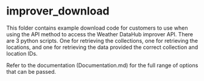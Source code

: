 # improver_download

This folder contains example download code for customers to use when using the API method to access the Weather DataHub improver API.
There are 3 python scripts. One for retrieving the collections, one for retrieving the locations, and one for retrieving the data provided
the correct collection and location IDs.

Refer to the documentation (Documentation.md) for the full range of options that can be passed.
